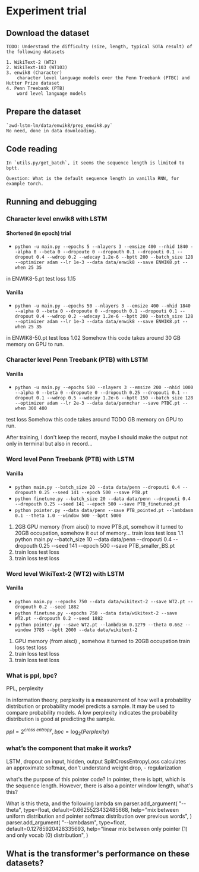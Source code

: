 # Experiment trial

##  Download the dataset

    TODO: Understand the difficulty (size, length, typical SOTA result) of the following datasets

    1. WikiText-2 (WT2)
    2. WikiText-103 (WT103)
    3. enwik8 (Character)
        character level language models over the Penn Treebank (PTBC) and Hutter Prize dataset
    4. Penn Treebank (PTB)
        word level language models

## Prepare the dataset

    `awd-lstm-lm/data/enwik8/prep_enwik8.py`
    No need, done in data downloading.

## Code reading

    In `utils.py/get_batch`, it seems the sequence length is limited to bptt. 
    
    Question: What is the default sequence length in vanilla RNN, for example torch. 

## Running and debugging

### Character level enwik8 with LSTM

#### Shortened (in epoch) trial
+ `python -u main.py --epochs 5 --nlayers 3 --emsize 400 --nhid 1840 --alpha 0 --beta 0 --dropoute 0 --dropouth 0.1 --dropouti 0.1 --dropout 0.4 --wdrop 0.2 --wdecay 1.2e-6 --bptt 200 --batch_size 128 --optimizer adam --lr 1e-3 --data data/enwik8 --save ENWIK8.pt --when 25 35`

in ENWIK8-5.pt
test loss 1.15 

#### Vanilla
+ `python -u main.py --epochs 50 --nlayers 3 --emsize 400 --nhid 1840 --alpha 0 --beta 0 --dropoute 0 --dropouth 0.1 --dropouti 0.1 --dropout 0.4 --wdrop 0.2 --wdecay 1.2e-6 --bptt 200 --batch_size 128 --optimizer adam --lr 1e-3 --data data/enwik8 --save ENWIK8.pt --when 25 35`

in ENWIK8-50.pt
test loss 1.02
Somehow this code takes around 30 GB memory on GPU to run. 

### Character level Penn Treebank (PTB) with LSTM

#### Vanilla 

+ `python -u main.py --epochs 500 --nlayers 3 --emsize 200 --nhid 1000 --alpha 0 --beta 0 --dropoute 0 --dropouth 0.25 --dropouti 0.1 --dropout 0.1 --wdrop 0.5 --wdecay 1.2e-6 --bptt 150 --batch_size 128 --optimizer adam --lr 2e-3 --data data/pennchar --save PTBC.pt --when 300 400`

test loss 
Somehow this code takes around TODO GB memory on GPU to run. 

After training, I don't keep the record, maybe I should make the output not only in terminal but also in record...

### Word level Penn Treebank (PTB) with LSTM

#### Vanilla 
+ `python main.py --batch_size 20 --data data/penn --dropouti 0.4 --dropouth 0.25 --seed 141 --epoch 500 --save PTB.pt`
+ `python finetune.py --batch_size 20 --data data/penn --dropouti 0.4 --dropouth 0.25 --seed 141 --epoch 500 --save PTB_finetuned.pt`
+ `python pointer.py --data data/penn --save PTB_pointed.pt --lambdasm 0.1 --theta 1.0 --window 500 --bptt 5000`

1. 2GB GPU memory (from aisci) to move PTB.pt, somehow it turned to 20GB occupation, somehow it out of memory...
    train loss test loss 
1.1 python main.py --batch_size 10 --data data/penn --dropouti 0.4 --dropouth 0.25 --seed 141 --epoch 500 --save PTB_smaller_BS.pt
2. 
    train loss test loss 
3. 
    train loss test loss 

### Word level WikiText-2 (WT2) with LSTM


#### Vanilla 

+ `python main.py --epochs 750 --data data/wikitext-2 --save WT2.pt --dropouth 0.2 --seed 1882`
+ `python finetune.py --epochs 750 --data data/wikitext-2 --save WT2.pt --dropouth 0.2 --seed 1882`
+ `python pointer.py --save WT2.pt --lambdasm 0.1279 --theta 0.662 --window 3785 --bptt 2000 --data data/wikitext-2`

1.  GPU memory (from aisci) , somehow it turned to 20GB occupation
    train loss test loss 
2. 
    train loss test loss 
3. 
    train loss test loss 


### What is ppl, bpc?

PPL, perplexity

In information theory, perplexity is a measurement of how well a probability distribution or probability model predicts a sample. It may be used to compare probability models. A low perplexity indicates the probability distribution is good at predicting the sample.

$ppl = 2^{cross\ entropy}, bpc = \log_2(Perplexity)$


### what’s the component that make it works?

LSTM, 
dropout on input, hidden, output
SplitCrossEntropyLoss calculates an approximate softmax, don't understand
weight drop, - regularization

what's the purpose of this pointer code? 
In pointer, there is bptt, which is the sequence length. 
However, there is also a pointer window length, what's this? 

What is this theta, and the following lambda sm
parser.add_argument(
    "--theta",
    type=float,
    default=0.6625523432485668,
    help="mix between uniform distribution and pointer softmax distribution over previous words",
)
parser.add_argument(
    "--lambdasm",
    type=float,
    default=0.12785920428335693,
    help="linear mix between only pointer (1) and only vocab (0) distribution",
)



## What is the transformer's performance on these datasets?






